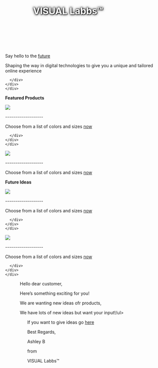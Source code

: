 <!DOCTYPE html>
<link href="index.css">

<div class="container-fluid" style="background: url('https://media.istockphoto.com/photos/abstract-3d-concrete-cube-background-with-neon-lights-picture-id1185010668?b=1&k=20&m=1185010668&s=170667a&w=0&h=kvDYzMrxOA0lZH7b3kjxFznSanrfQV8FZC905mxYwVU=');height:200px; width: 1370px; padding: 0;"><b><div class="p">
   VISUAL Labbs™
   </div>
   </b>
</div>
   <style>
   div.p{
     color: white;
     position: relative;
     left: 90px;
     top: 60px;
     text-shadow: 1px 1px 2px black, 0 0 10px black, 0 0 5px black;
     font-size: 30px;
}
   }
   </style>




<div id="container-grid">
    <div class="grid-item gia">
      <div class="left">
        <p class="title">Say hello to the <a class="linkable" href="https://unity.com/">future</a></p>
        <p class="desc">Shaping the way in digital technologies to give you a unique and tailored online experience</p>
      </div>
      <div class="right">
        
      </div>
    </div>
    </div>
   
   
   
  
   
   
   
  <div id="example1">
  <b>Featured Products</b>
</div>
  
  
  <div id="container-grid">
    <div class="grid-item gi">
      <div class="left">
        <p class="title"><img class="nnn" src="https://mail.google.com/mail/u/0?ui=2&ik=f7c59275f5&attid=0.1&permmsgid=msg-a:r5335119569346173207&th=18097579d90ed594&view=fimg&fur=ip&sz=s0-l75-ft&attbid=ANGjdJ9qFlRayIYGcYM6tZoS6e3HBudKskbSlBeXeZ-CKbtNDi72dm06TxSX3DYIeY462mlayJyC3NLFlGJG524U3spd7txBaFK3X441cHxrfjGCwOL8aGCe1KKHPg8&disp=emb&realattid=ii_l2tuzakz0"></p>
        <p>
        -------------------
        </p>
        <p class="desc">Choose from a list of colors and sizes <a class="linkable" href="https://unity.com/">now</a></p>
      </div>
      <div class="right">
        
      </div>
    </div>
    </div>
  
  
  <div id="container-grid">
    <div class="grid-item ge">
      <div class="left">
        <p class="title"><img class="nnn" src="https://mail.google.com/mail/u/0?ui=2&ik=f7c59275f5&attid=0.1&permmsgid=msg-a:r3054096735561863843&th=1809756276aafa4d&view=fimg&fur=ip&sz=s0-l75-ft&attbid=ANGjdJ-Pk2_yuN6igKkiV5n46fzXYHOsu3RE64oZ588Dx-WHAFTfK2uiW8S_vIeCfvceXVdWIpRTOe-6ENmtRfiDAI7r7NfSXU1qT1GjP8vDcaP3A9VDF5DS9Xqa3JM&disp=emb&realattid=ii_l2tux8ea0"></p>
        <p>
        -------------------
        </p>
        <p class="desc">Choose from a list of colors and sizes <a class="linkable" href="https://unity.com/">now</a></p>
      </div>
    </div>
    </div>
  
  
  
  <div id="example2">
  <b>Future Ideas</b>
</div>
  <p class="pp">
  
</p>
  
  
  <div id="container-grid">
    <div class="grid-item ga">
      <div class="left">
        <p class="title"><img class="nnn" src="https://mail.google.com/mail/u/0?ui=2&ik=f7c59275f5&attid=0.1&permmsgid=msg-a:r3954221793252066632&th=1809754a7bdcf9b6&view=fimg&fur=ip&sz=s0-l75-ft&attbid=ANGjdJ8POnMr8rhEt6-8Qk6f2kNw6KggZ-k_uk_yCYhWjEXCO5aUrogaEWgBMhjqjebR-unhhVBTfAhweafzEV_SvkDgYGy8ufjjTyvqvXrbNUwf4nIvtnfhdM5gqis&disp=emb&realattid=ii_l2tuv4b00"></p>
        <p>
        -------------------
        </p>
        <p class="desc">Choose from a list of colors and sizes <a class="linkable" href="https://unity.com/">now</a></p>
        
      </div>
    </div>
    </div>
  
  <div id="container-grid">
    <div class="grid-item g">
      <div class="left">
        <p class="title"><img class="nnn" src="https://mail.google.com/mail/u/0?ui=2&ik=f7c59275f5&attid=0.1&permmsgid=msg-a:r-1511008354092202012&th=180976bc224f8dd0&view=fimg&fur=ip&sz=s0-l75-ft&attbid=ANGjdJ88ue4xUJPgqC8bAlO9otkUOSuoaShhKIthdbp9E8b0tpTwgJ0X0ycld-LSZ89EeW6G0WTLicYLaMU-Iuy6cSja_6i7o9YjY0KGhpPg0mo22ANlKb_84J5kBrk&disp=emb&realattid=ii_l2tvrl680"></p>
        <p>
        -------------------
        </p>
        <p class="desc">Choose from a list of colors and sizes <a class="linkable" href="https://unity.com/">now</a></p>
        
      </div>
    </div>
    </div>
  
  
  
  
  
  
  
<div class="poem">
    <ul>
        <ul>Hello dear customer,</ul>
        <ul>Here’s something exciting for you! </ul>
        <ul>We are wanting new ideas ofr products,</ul>
        <ul>We have lots of new ideas but want your input!/ul>
    </ul>
    <p></p>
    <ul>
    <ul>If you want to give ideas go <a href="https://docs.github.com/en/pages/quickstart">here</a></ul>
        <ul></ul>
        <ul>Best Regards,</ul>
        <ul>Ashley B</ul>
        <ul>from</ul>
        <ul>VISUAL Labbs™</ul>
    </ul>
</div>

